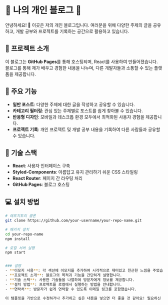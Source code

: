 # 🌟 나의 개인 블로그 🌟

안녕하세요! 👋 이곳은 저의 개인 블로그입니다. 여러분을 위해 다양한 주제의 글을 공유하고, 개발 공부와 프로젝트를 기록하는 공간으로 활용하고 있습니다.

## 🚀 프로젝트 소개

이 블로그는 **GitHub Pages**를 통해 호스팅되며, React를 사용하여 만들어졌습니다. 블로그를 통해 제가 배우고 경험한 내용을 나누며, 다른 개발자들과 소통할 수 있는 플랫폼을 제공합니다.

## 📖 주요 기능

- **일반 포스트**: 다양한 주제에 대한 글을 작성하고 공유할 수 있습니다.
- **카테고리 필터링**: 관심 있는 주제별로 포스트를 쉽게 찾아볼 수 있습니다.
- **반응형 디자인**: 모바일과 데스크톱 환경 모두에서 최적화된 사용자 경험을 제공합니다.
- **프로젝트 기록**: 개인 프로젝트 및 개발 공부 내용을 기록하여 다른 사람들과 공유할 수 있습니다.

## 🌈 기술 스택

- **React**: 사용자 인터페이스 구축
- **Styled-Components**: 아름답고 유지 관리하기 쉬운 CSS 스타일링
- **React Router**: 페이지 간 라우팅 처리
- **GitHub Pages**: 블로그 호스팅

## 💻 설치 방법

```bash
# 레포지토리 클론
git clone https://github.com/your-username/your-repo-name.git

# 패키지 설치
cd your-repo-name
npm install

# 로컬 서버 실행
npm start


### 설명
- **이모지 사용**: 각 섹션에 이모지를 추가하여 시각적으로 재미있고 친근한 느낌을 주었습니다.
- **프로젝트 소개**: 블로그의 목적과 기능을 간단하게 설명합니다.
- **기술 스택**: 사용한 기술들을 나열하여 방문자에게 정보를 제공합니다.
- **설치 방법**: 프로젝트를 로컬에서 실행하는 방법을 안내합니다.
- **연락처**: 방문자가 쉽게 연락할 수 있도록 이메일 링크를 포함했습니다.

이 템플릿을 기반으로 수정하거나 추가하고 싶은 내용을 넣으면 더 좋을 것 같아요! 필요하신 점이 있으면 언제든지 말씀해 주세요.